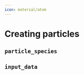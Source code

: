 ```yaml
---
icon: material/atom
---
```


# **Creating particles**


``particle_species``
--------------------

``input_data``
--------------
  